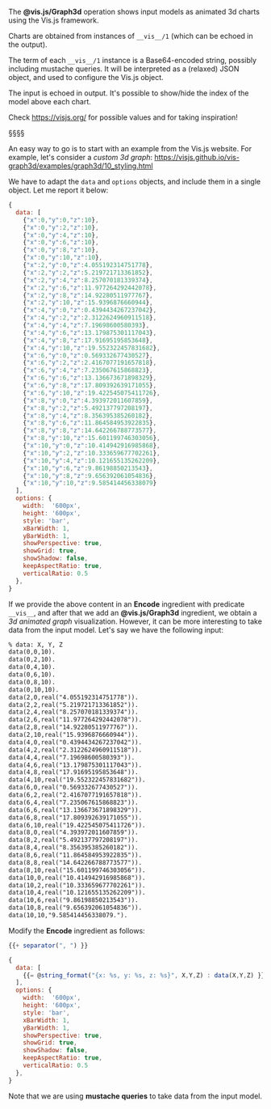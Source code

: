The **@vis.js/Graph3d** operation shows input models as animated 3d charts using the Vis.js framework.

Charts are obtained from instances of `__vis__/1` (which can be echoed in the output).

The term of each `__vis__/1` instance is a Base64-encoded string, possibly including mustache queries.
It will be interpreted as a (relaxed) JSON object, and used to configure the Vis.js object.

The input is echoed in output.
It's possible to show/hide the index of the model above each chart.

Check https://visjs.org/ for possible values and for taking inspiration!

§§§§

An easy way to go is to start with an example from the Vis.js website.
For example, let's consider a *custom 3d graph*:
https://visjs.github.io/vis-graph3d/examples/graph3d/10_styling.html

We have to adapt the `data` and `options` objects, and include them in a single object.
Let me report it below:
```javascript
{
  data: [
    {"x":0,"y":0,"z":10},
    {"x":0,"y":2,"z":10},
    {"x":0,"y":4,"z":10},
    {"x":0,"y":6,"z":10},
    {"x":0,"y":8,"z":10},
    {"x":0,"y":10,"z":10},
    {"x":2,"y":0,"z":4.055192314751778},
    {"x":2,"y":2,"z":5.219721713361852},
    {"x":2,"y":4,"z":8.257070181339374},
    {"x":2,"y":6,"z":11.977264292442078},
    {"x":2,"y":8,"z":14.92280511977767},
    {"x":2,"y":10,"z":15.9396876660944},
    {"x":4,"y":0,"z":0.4394434267237042},
    {"x":4,"y":2,"z":2.3122624960911518},
    {"x":4,"y":4,"z":7.19698600580393},
    {"x":4,"y":6,"z":13.179875301117043},
    {"x":4,"y":8,"z":17.91695195853648},
    {"x":4,"y":10,"z":19.552322457831682},
    {"x":6,"y":0,"z":0.569332677430527},
    {"x":6,"y":2,"z":2.4167077191657818},
    {"x":6,"y":4,"z":7.235067615868823},
    {"x":6,"y":6,"z":13.136673671898329},
    {"x":6,"y":8,"z":17.809392639171055},
    {"x":6,"y":10,"z":19.422545075411726},
    {"x":8,"y":0,"z":4.393972011607859},
    {"x":8,"y":2,"z":5.492137797208197},
    {"x":8,"y":4,"z":8.356395385260182},
    {"x":8,"y":6,"z":11.864584953922835},
    {"x":8,"y":8,"z":14.642266788773577},
    {"x":8,"y":10,"z":15.601199746303056},
    {"x":10,"y":0,"z":10.414942916985868},
    {"x":10,"y":2,"z":10.333659677702261},
    {"x":10,"y":4,"z":10.121655135262209},
    {"x":10,"y":6,"z":9.86198850213543},
    {"x":10,"y":8,"z":9.656392061054836},
    {"x":10,"y":10,"z":9.585414456338079}
  ],
  options: {
    width:  '600px',
    height: '600px',
    style: 'bar',
    xBarWidth: 1,
    yBarWidth: 1,
    showPerspective: true,
    showGrid: true,
    showShadow: false,
    keepAspectRatio: true,
    verticalRatio: 0.5
  },
}
```

If we provide the above content in an **Encode** ingredient with predicate `__vis__`, and after that we add an **@vis.js/Graph3d** ingredient, we obtain a *3d animated graph* visualization.
However, it can be more interesting to take data from the input model.
Let's say we have the following input:
```asp
% data: X, Y, Z
data(0,0,10).
data(0,2,10).
data(0,4,10).
data(0,6,10).
data(0,8,10).
data(0,10,10).
data(2,0,real("4.055192314751778")).
data(2,2,real("5.219721713361852")).
data(2,4,real("8.257070181339374")).
data(2,6,real("11.977264292442078")).
data(2,8,real("14.92280511977767")).
data(2,10,real("15.9396876660944")).
data(4,0,real("0.4394434267237042")).
data(4,2,real("2.3122624960911518")).
data(4,4,real("7.19698600580393")).
data(4,6,real("13.179875301117043")).
data(4,8,real("17.91695195853648")).
data(4,10,real("19.552322457831682")).
data(6,0,real("0.569332677430527")).
data(6,2,real("2.4167077191657818")).
data(6,4,real("7.235067615868823")).
data(6,6,real("13.136673671898329")).
data(6,8,real("17.809392639171055")).
data(6,10,real("19.422545075411726")).
data(8,0,real("4.393972011607859")).
data(8,2,real("5.492137797208197")).
data(8,4,real("8.356395385260182")).
data(8,6,real("11.864584953922835")).
data(8,8,real("14.642266788773577")).
data(8,10,real("15.601199746303056")).
data(10,0,real("10.414942916985868")).
data(10,2,real("10.333659677702261")).
data(10,4,real("10.121655135262209")).
data(10,6,real("9.86198850213543")).
data(10,8,real("9.656392061054836")).
data(10,10,"9.585414456338079.").
```

Modify the **Encode** ingredient as follows: 
```javascript
{{+ separator(", ") }}

{
  data: [
    {{= @string_format("{x: %s, y: %s, z: %s}", X,Y,Z) : data(X,Y,Z) }}
  ],
  options: {
    width:  '600px',
    height: '600px',
    style: 'bar',
    xBarWidth: 1,
    yBarWidth: 1,
    showPerspective: true,
    showGrid: true,
    showShadow: false,
    keepAspectRatio: true,
    verticalRatio: 0.5
  },
}
```

Note that we are using **mustache queries** to take data from the input model.
